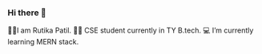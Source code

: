 ### Hi there 👋

<!--
**Rutika2001/Rutika2001** is a ✨ _special_ ✨ repository because its `README.md` (this file) appears on your GitHub profile.

Here are some ideas to get you started:

- 🔭 I’m currently working on ...
- 🌱 I’m currently learning ...
- 👯 I’m looking to collaborate on ...
- 🤔 I’m looking for help with ...
- 💬 Ask me about ...
- 📫 How to reach me: ...
- 😄 Pronouns: ...
- ⚡ Fun fact: ...
-->
🙋‍♀️I am Rutika Patil. 
👩‍💻 CSE student currently in TY B.tech.
💻 I’m currently learning MERN stack.
